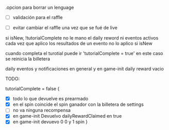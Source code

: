 .opcion para borrar un lenguage
- [ ] validación para el raffle
- [ ] evitar cambiar el raffle una vez que se fué de live



si isNew, !tutorialComplete no le mano el daily reword ni eventos activos 
cada vez que aplico los resultados de un evento no lo aplico si isNew

cuando completa el turotial puede ir 'tutorialComplete = true' en este caso se reinicia la billetera

daily eventos y notificaciones en general y en game-init daily reward vacio

TODO:

tutorialComplete = false {
 - [x]  todo lo que devuelve es prearmado
 - [x]  en el spin coincide el spin ganador con la billetera de settings
 - [ ]  no va ninguna recompensa
 - [x]  en game-init Devuelvo dailyRewardClaimed en true
 - [x]  en game-init devuevo  0 0 y 1 spin
}